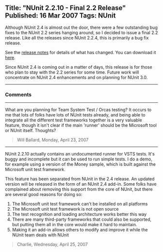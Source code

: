 Title: "NUnit 2.2.10 - Final 2.2 Release"
Published: 16 Mar 2007
Tags: NUnit
---
Although NUnit 2.4 is almost out the door, there were a few outstanding bug fixes to the NUnit 2.2 series hanging around, so I decided to issue a final 2.2 release. Like all the releases since NUnit 2.2.4, this is primarily a bug fix release.

See the <a href="http://nunit.org/?p=releaseNotes&r=2.2.10">release notes</a> for details of what has changed. You can download it <a href="http://nunit.org/?p=download">here</a>.

Since NUnit 2.4 is coming out in a matter of days, this release is for those who plan to stay with the 2.2 series for some time. Future work will concentrate on NUnit 2.4 enhancements and on planning for NUnit 3.0.


---

### Comments

---

What are you planning for Team System Test / Orcas testing? It occurs to me that lots of folks have lots of NUnit tests already, and being able to integrate all the different test frameworks together is a very valuable feature, though it isn't clear if the main 'runner' should be the Microsoft tool or NUnit itself. Thoughts?
>Will Ballard, Monday, April 23, 2007

---

NUnit 2.2.10 actually contains an undocumented runner for VSTS tests. It's buggy and incomplete but it can be used to run simple tests. I do a demo, for example using a version of the Money sample, which is built against the Microsoft unit test framework. 

This feature has been separated from NUnit in the 2.4 release. An updated version will be released in the form of an NUnit 2.4 add-in. Some folks have complained about removing this support from the core of NUnit, but there are several good reasons for doing so:

1) The Microsoft unit test framework can't be installed on all platforms
2) The Microsoft unit test framework is not open source
3) The test recognition and loading architecture works better this way
4) There are many third-party frameworks that could also be supported, but putting them all in the core would make it hard to maintain.
5) Making it an add-in allows others to modify and improve it while the NUnit team deals with NUnit
>Charlie, Wednesday, April 25, 2007
